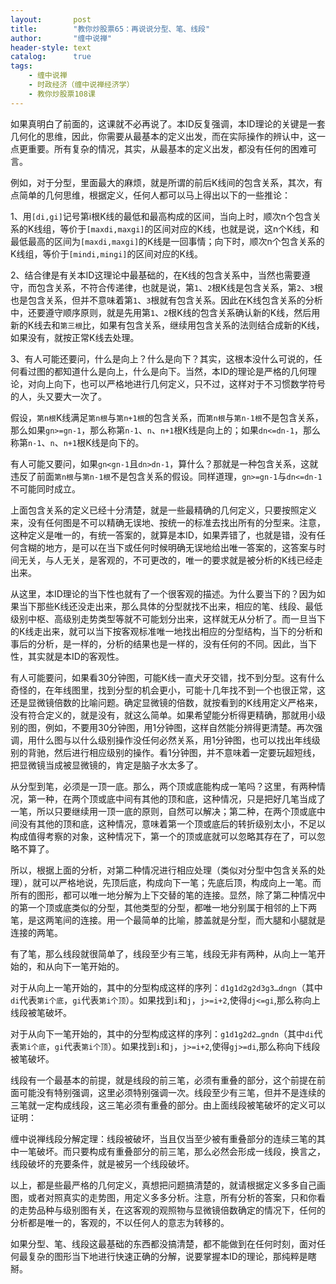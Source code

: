 ```yaml
---
layout:       post
title:        "教你炒股票65：再说说分型、笔、线段"
author:       "缠中说禅"
header-style: text
catalog:      true
tags:
    - 缠中说禅
    - 时政经济（缠中说禅经济学）
    - 教你炒股票108课
---
```


如果真明白了前面的，这课就不必再说了。本ID反复强调，本ID理论的关键是一套几何化的思维，因此，你需要从最基本的定义出发，而在实际操作的辨认中，这一点更重要。所有复杂的情况，其实，从最基本的定义出发，都没有任何的困难可言。

例如，对于分型，里面最大的麻烦，就是所谓的前后K线间的包含关系，其次，有点简单的几何思维，根据定义，任何人都可以马上得出以下的一些推论：

1、用`[di,gi]`记号第i根K线的最低和最高构成的区间，当向上时，顺次n个包含关系的K线组，等价于`[maxdi,maxgi]`的区间对应的K线，也就是说，这n个K线，和最低最高的区间为`[maxdi,maxgi]`的K线是一回事情；向下时，顺次n个包含关系的K线组，等价于`[mindi,mingi]`的区间对应的K线。

2、结合律是有关本ID这理论中最基础的，在K线的包含关系中，当然也需要遵守，而包含关系，不符合传递律，也就是说，第`1`、`2`根K线是包含关系，第`2`、`3`根也是包含关系，但并不意味着第`1`、`3`根就有包含关系。因此在K线包含关系的分析中，还要遵守顺序原则，就是先用第`1`、`2`根K线的包含关系确认新的K线，然后用新的K线去和`第三根`比，如果有包含关系，继续用包含关系的法则结合成新的K线，如果没有，就按正常K线去处理。

3、有人可能还要问，什么是向上？什么是向下？其实，这根本没什么可说的，任何看过图的都知道什么是向上，什么是向下。当然，本ID的理论是严格的几何理论，对向上向下，也可以严格地进行几何定义，只不过，这样对于不习惯数学符号的人，头又要大一次了。

假设，`第n根`K线满足`第n根`与`第n+1根`的包含关系，而`第n根`与`第n-1根`不是包含关系，那么如果`gn>=gn-1`，那么称第`n-1`、`n`、`n+1`根K线是向上的；如果`dn<=dn-1`，那么称第`n-1`、`n`、`n+1`根K线是向下的。

有人可能又要问，如果`gn<gn-1`且`dn>dn-1`，算什么？那就是一种包含关系，这就违反了前面`第n根`与`第n-1根`不是包含关系的假设。同样道理，`gn>=gn-1`与`dn<=dn-1`不可能同时成立。

上面包含关系的定义已经十分清楚，就是一些最精确的几何定义，只要按照定义来，没有任何图是不可以精确无误地、按统一的标准去找出所有的分型来。注意，这种定义是唯一的，有统一答案的，就算是本ID，如果弄错了，也就是错，没有任何含糊的地方，是可以在当下或任何时候明确无误地给出唯一答案的，这答案与时间无关，与人无关，是客观的，不可更改的，唯一的要求就是被分析的K线已经走出来。

从这里，本ID理论的当下性也就有了一个很客观的描述。为什么要当下的？因为如果当下那些K线还没走出来，那么具体的分型就找不出来，相应的笔、线段、最低级别中枢、高级别走势类型等就不可能划分出来，这样就无从分析了。而一旦当下的K线走出来，就可以当下按客观标准唯一地找出相应的分型结构，当下的分析和事后的分析，是一样的，分析的结果也是一样的，没有任何的不同。因此，当下性，其实就是本ID的客观性。

有人可能要问，如果看30分钟图，可能K线一直犬牙交错，找不到分型。这有什么奇怪的，在年线图里，找到分型的机会更小，可能十几年找不到一个也很正常，这还是显微镜倍数的比喻问题。确定显微镜的倍数，就按看到的K线用定义严格来，没有符合定义的，就是没有，就这么简单。如果希望能分析得更精确，那就用小级别的图，例如，不要用30分钟图，用1分钟图，这样自然能分辨得更清楚。再次强调，用什么图与以什么级别操作没任何必然关系，用1分钟图，也可以找出年线级别的背驰，然后进行相应级别的操作。看1分钟图，并不意味着一定要玩超短线，把显微镜当成被显微镜的，肯定是脑子水太多了。

从分型到笔，必须是一顶一底。那么，两个顶或底能构成一笔吗？这里，有两种情况，第一种，在两个顶或底中间有其他的顶和底，这种情况，只是把好几笔当成了一笔，所以只要继续用一顶一底的原则，自然可以解决；第二种，在两个顶或底中间没有其他的顶和底，这种情况，意味着第一个顶或底后的转折级别太小，不足以构成值得考察的对象，这种情况下，第一个的顶或底就可以忽略其存在了，可以忽略不算了。

所以，根据上面的分析，对第二种情况进行相应处理（类似对分型中包含关系的处理），就可以严格地说，先顶后底，构成向下一笔；先底后顶，构成向上一笔。而所有的图形，都可以唯一地分解为上下交替的笔的连接。显然，除了第二种情况中的第一个顶或底类似的分型，其他类型的分型，都唯一地分别属于相邻的上下两笔，是这两笔间的连接。用一个最简单的比喻，膝盖就是分型，而大腿和小腿就是连接的两笔。

有了笔，那么线段就很简单了，线段至少有三笔，线段无非有两种，从向上一笔开始的，和从向下一笔开始的。

对于从向上一笔开始的，其中的分型构成这样的序列：`d1g1d2g2d3g3…dngn`（其中`di`代表`第i个底`，`gi`代表`第i个顶`）。如果找到`i`和`j`，`j>=i+2`,使得`dj<=gi`,那么称向上线段被笔破坏。

对于从向下一笔开始的，其中的分型构成这样的序列：`g1d1g2d2…gndn`（其中`di`代表`第i个底`，`gi`代表`第i个顶`）。如果找到`i`和`j`，`j>=i+2`,使得`gj>=di`,那么称向下线段被笔破坏。

线段有一个最基本的前提，就是线段的前三笔，必须有重叠的部分，这个前提在前面可能没有特别强调，这里必须特别强调一次。线段至少有三笔，但并不是连续的三笔就一定构成线段，这三笔必须有重叠的部分。由上面线段被笔破坏的定义可以证明：

缠中说禅线段分解定理：线段被破坏，当且仅当至少被有重叠部分的连续三笔的其中一笔破坏。而只要构成有重叠部分的前三笔，那么必然会形成一线段，换言之，线段破坏的充要条件，就是被另一个线段破坏。

以上，都是些最严格的几何定义，真想把问题搞清楚的，就请根据定义多多自己画图，或者对照真实的走势图，用定义多多分析。注意，所有分析的答案，只和你看的走势品种与级别图有关，在这客观的观照物与显微镜倍数确定的情况下，任何的分析都是唯一的，客观的，不以任何人的意志为转移的。

如果分型、笔、线段这最基础的东西都没搞清楚，都不能做到在任何时刻，面对任何最复杂的图形当下地进行快速正确的分解，说要掌握本ID的理论，那纯粹是瞎掰。
